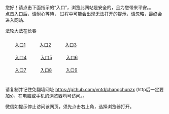 您好！请点击下面指示的“入口”，浏览此网站是安全的，且为您带来平安。。 <br/>
点击入口后，请耐心等待， 过程中可能会出现无法打开的提示，请忽略，最终会进入网站. </br>

法轮大法在长春<br/>
<div style="padding:10px"><a style="margin:20px" target="_blank" href="https://d19w87tl9tvpmi.cloudfront.net/2Qpsp?ahkmtal" id="ccLink1" rel="nofollow">入口1</a> <a target="_blank" style="margin:20px" href="https://d1rkc32orl7zle.cloudfront.net/2Qpsp?mylownkk" id="ccLink2" rel="nofollow">入口2</a> <a style="margin:20px" target="_blank" href="https://d2l03dmg4rrjyj.cloudfront.net/2Qpsp?owyueurv" id="ccLink3" rel="nofollow">入口3</a></div>

<div style="padding:10px" ><a style="margin:20px" target="_blank" href="https://d19w87tl9tvpmi.cloudfront.net/2Qpsp?ahkmtal" id="ccLink4" rel="nofollow">入口4</a> <a style="margin:20px" href="https://d1rkc32orl7zle.cloudfront.net/2Qpsp?mylownkk" target="_blank" id="ccLink5" rel="nofollow">入口5</a> <a style="margin:20px" href="https://d2l03dmg4rrjyj.cloudfront.net/2Qpsp?owyueurv" target="_blank" id="ccLink6" rel="nofollow">入口6</a></div>

<div style="padding:10px"><a style="margin:20px" target="_blank" href="https://d19w87tl9tvpmi.cloudfront.net/2Qpsp?ahkmtal" id="ccLink7" rel="nofollow">入口7</a> <a style="margin:20px" href="https://d1rkc32orl7zle.cloudfront.net/2Qpsp?mylownkk" target="_blank" id="ccLink8" rel="nofollow">入口8</a> <a style="margin:20px" target="_blank" href="https://d2l03dmg4rrjyj.cloudfront.net/2Qpsp?owyueurv" id="ccLink9" rel="nofollow">入口9</a></div>

<br/>



请复制并记住免翻墙网址 https://github.com/yntd/changchunzx (http后一定要加s)，在电脑或手机的浏览器均可访问。。<br/>

微信如提示停止访问该网页，须先点击右上角，选择浏览器打开。
